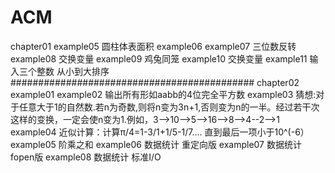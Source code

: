 # ACM
chapter01
example05 圆柱体表面积
example06 example07 三位数反转
example08 交换变量
example09 鸡兔同笼
example10 交换变量
example11 输入三个整数 从小到大排序
############################################
chapter02
example01 example02 输出所有形如aabb的4位完全平方数
example03 猜想:对于任意大于1的自然数.若n为奇数,则将n变为3n+1,否则变为n的一半。经过若干次这样的变换，一定会使n变为1.例如，3-->10-->5-->16-->8-->4--2-->1
example04 近似计算：计算π/4=1-3/1+1/5-1/7.... 直到最后一项小于10^(-6）
example05 阶乘之和
example06 数据统计 重定向版
example07 数据统计 fopen版
example08 数据统计 标准I/O
